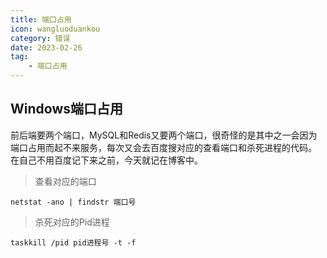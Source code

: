 ```yaml
---
title: 端口占用
icon: wangluoduankou
category: 错误
date: 2023-02-26
tag:
    - 端口占用
---
```


## Windows端口占用

前后端要两个端口，MySQL和Redis又要两个端口，很奇怪的是其中之一会因为端口占用而起不来服务，每次又会去百度搜对应的查看端口和杀死进程的代码。 在自己不用百度记下来之前，今天就记在博客中。

> 查看对应的端口

```shell :no-line-numbers
netstat -ano | findstr 端口号
```

> 杀死对应的Pid进程

```shell :no-line-numbers
taskkill /pid pid进程号 -t -f
```
